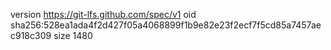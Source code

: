 version https://git-lfs.github.com/spec/v1
oid sha256:528ea1ada4f2d427f05a4068899f1b9e82e23f2ecf7f5cd85a7457aec918c309
size 1480
